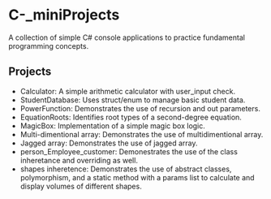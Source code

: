 # C-_miniProjects
A collection of simple C# console applications to practice fundamental programming concepts.

## Projects

- Calculator: A simple arithmetic calculator with user_input check.
- StudentDatabase: Uses struct/enum to manage basic student data.
- PowerFunction: Demonstrates the use of recursion and out parameters.
- EquationRoots: Identifies root types of a second-degree equation.
- MagicBox: Implementation of a simple magic box logic.
- Multi-dimentional array: Demonstrates the use of multidimentional array.
- Jagged array: Demonstrates the use of jagged array.
- person_Employee_customer: Demonestrates the use of the class inheretance and overriding as well.
- shapes inheretence: Demonstrates the use of abstract classes, polymorphism, and a static method with a params list to calculate and display volumes of different shapes.
